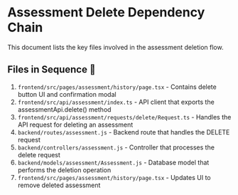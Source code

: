 # Assessment Delete Dependency Chain

This document lists the key files involved in the assessment deletion flow.

## Files in Sequence 🔗

1. `frontend/src/pages/assessment/history/page.tsx` - Contains delete button UI and confirmation modal
2. `frontend/src/api/assessment/index.ts` - API client that exports the assessmentApi.delete() method
3. `frontend/src/api/assessment/requests/delete/Request.ts` - Handles the API request for deleting an assessment
4. `backend/routes/assessment.js` - Backend route that handles the DELETE request
5. `backend/controllers/assessment.js` - Controller that processes the delete request
6. `backend/models/assessment/Assessment.js` - Database model that performs the deletion operation
7. `frontend/src/pages/assessment/history/page.tsx` - Updates UI to remove deleted assessment
